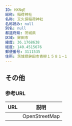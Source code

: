 ```yaml
---
ID: HXNqE
総称: 稲荷神社
名称: 又久保稲荷神社
名称読み: null
別名: null
都道府県: 茨城県
区域: 鉾田市
緯度: 36.1768638
経度: 140.4515676
郵便番号: 3111535
住所: 茨城県鉾田市青柳１５８１−１
---
```


## その他

### 参考URL

| URL | 説明          |
| --- | ------------- |
|     | OpenStreetMap |
